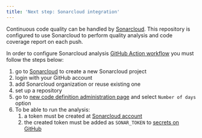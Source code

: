 ```yaml
---
title: 'Next step: Sonarcloud integration'
---
```


Continuous code quality can be handled by [Sonarcloud](https://sonarcloud.io/). This repository is configured to use Sonarcloud to perform quality analysis and code coverage report on each push.

In order to configure Sonarcloud analysis [GitHub Action workflow](https://github.com/ESI-FAR/tesops-electricity/blob/main/.github/workflows/sonarcloud.yml) you must follow the steps below:

1. go to [Sonarcloud](https://sonarcloud.io/projects/create) to create a new Sonarcloud project
1. login with your GitHub account
1. add Sonarcloud organization or reuse existing one
1. set up a repository
1. go to [new code definition administration page](https://sonarcloud.io/project/new_code?id=ESI-FAR_tesops-electricity) and select `Number of days` option
1. To be able to run the analysis:
   1. a token must be created at [Sonarcloud account](https://sonarcloud.io/account/security/)
   1. the created token must be added as `SONAR_TOKEN` to [secrets on GitHub](https://github.com/ESI-FAR/tesops-electricity/settings/secrets/actions)
